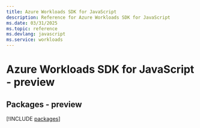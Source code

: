 ```yaml
---
title: Azure Workloads SDK for JavaScript
description: Reference for Azure Workloads SDK for JavaScript
ms.date: 03/31/2025
ms.topic: reference
ms.devlang: javascript
ms.service: workloads
---
```

# Azure Workloads SDK for JavaScript - preview
## Packages - preview
[!INCLUDE [packages](workloads-index.md)]